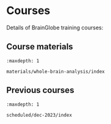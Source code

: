 # Courses

Details of BrainGlobe training courses:

## Course materials
```{toctree}
:maxdepth: 1

materials/whole-brain-analysis/index
```
## Previous courses
```{toctree}
:maxdepth: 1

scheduled/dec-2023/index
```
